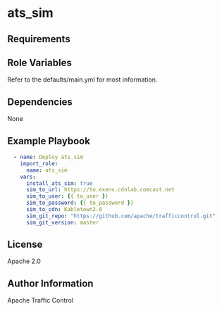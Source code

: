 <!--
    Licensed to the Apache Software Foundation (ASF) under one
    or more contributor license agreements.  See the NOTICE file
    distributed with this work for additional information
    regarding copyright ownership.  The ASF licenses this file
    to you under the Apache License, Version 2.0 (the
    "License"); you may not use this file except in compliance
    with the License.  You may obtain a copy of the License at

      http://www.apache.org/licenses/LICENSE-2.0

    Unless required by applicable law or agreed to in writing,
    software distributed under the License is distributed on an
    "AS IS" BASIS, WITHOUT WARRANTIES OR CONDITIONS OF ANY
    KIND, either express or implied.  See the License for the
    specific language governing permissions and limitations
    under the License.
-->
ats_sim
=========



Requirements
------------



Role Variables
--------------

Refer to the defaults/main.yml for most information.

Dependencies
------------

None

Example Playbook
----------------
```yaml
  - name: Deploy ats_sim
    import_role:
      name: ats_sim
    vars:
      install_ats_sim: true
      sim_to_url: https://to.exenv.cdnlab.comcast.net
      sim_to_user: {{ to_user }}
      sim_to_password: {{ to_password }}
      sim_to_cdn: Kabletown2.0
      sim_git_repo: "https://github.com/apache/trafficcontrol.git"
      sim_git_version: master
```

License
-------

Apache 2.0

Author Information
------------------

Apache Traffic Control
